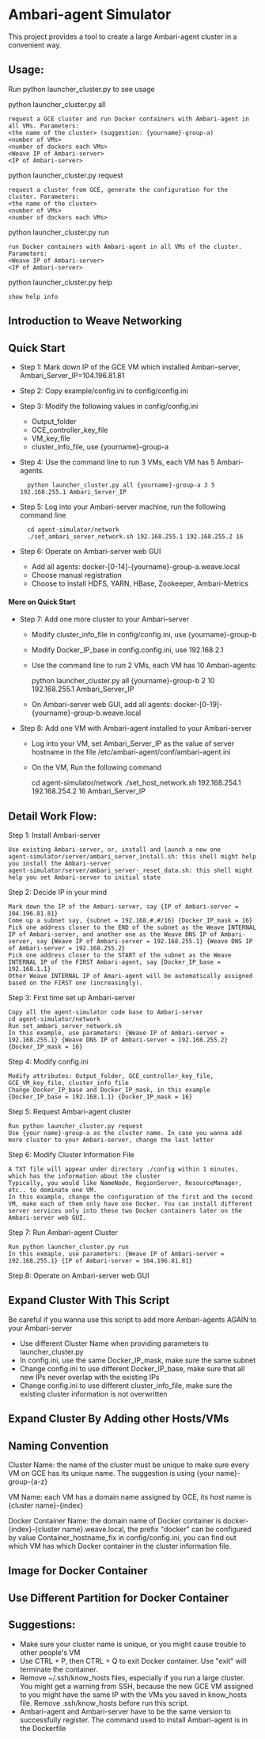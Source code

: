 <!---
Licensed to the Apache Software Foundation (ASF) under one or more
contributor license agreements.  See the NOTICE file distributed with
this work for additional information regarding copyright ownership.
The ASF licenses this file to You under the Apache License, Version 2.0
(the "License"); you may not use this file except in compliance with
the License.  You may obtain a copy of the License at [http://www.apache.org/licenses/LICENSE-2.0](http://www.apache.org/licenses/LICENSE-2.0)

Unless required by applicable law or agreed to in writing, software
distributed under the License is distributed on an "AS IS" BASIS,
WITHOUT WARRANTIES OR CONDITIONS OF ANY KIND, either express or implied.
See the License for the specific language governing permissions and
limitations under the License.
-->

Ambari-agent Simulator
============
This project provides a tool to create a large Ambari-agent cluster in a convenient way.

## Usage:
Run python launcher_cluster.py to see usage

python launcher_cluster.py all    

    request a GCE cluster and run Docker containers with Ambari-agent in all VMs. Parameters:
	<the name of the cluster> (suggestion: {yourname}-group-a)
	<number of VMs>
	<number of dockers each VMs>
	<Weave IP of Ambari-server>
	<IP of Ambari-server>
		
python launcher_cluster.py request
        
    request a cluster from GCE, generate the configuration for the cluster. Parameters:
	<the name of the cluster>
	<number of VMs>
	<number of dockers each VMs>
		
python launcher_cluster.py run    

    run Docker containers with Ambari-agent in all VMs of the cluster. Parameters:
	<Weave IP of Ambari-server>
	<IP of Ambari-server>

python launcher_cluster.py help    
        
    show help info

## Introduction to Weave Networking

## Quick Start
* Step 1: Mark down IP of the GCE VM which installed Ambari-server, Ambari_Server_IP=104.196.81.81
* Step 2: Copy example/config.ini to config/config.ini
* Step 3: Modify the following values in config/config.ini
    * Output_folder
    * GCE_controller_key_file
    * VM_key_file
    * cluster_info_file, use {yourname}-group-a
* Step 4: Use the command line to run 3 VMs, each VM has 5 Ambari-agents.

        python launcher_cluster.py all {yourname}-group-a 3 5 192.168.255.1 Ambari_Server_IP

* Step 5: Log into your Ambari-server machine, run the following command line

        cd agent-simulator/network
        ./set_ambari_server_network.sh 192.168.255.1 192.168.255.2 16

* Step 6: Operate on Ambari-server web GUI
    * Add all agents: docker-[0-14]-{yourname}-group-a.weave.local
    * Choose manual registration
    * Choose to install HDFS, YARN, HBase, Zookeeper, Ambari-Metrics
    

#### More on Quick Start
* Step 7: Add one more cluster to your Ambari-server
    * Modify cluster_info_file in config/config.ini, use {yourname}-group-b
    * Modify Docker_IP_base in config.config.ini, use 192.168.2.1
    * Use the command line to run 2 VMs, each VM has 10 Ambari-agents:

        python launcher_cluster.py all {yourname}-group-b 2 10 192.168.255.1 Ambari_Server_IP

    * On Ambari-server web GUI, add all agents: docker-[0-19]-{yourname}-group-b.weave.local
* Step 8: Add one VM with Ambari-agent installed to your Ambari-server
    * Log into your VM, set Ambari_Server_IP as the value of server hostname in the file /etc/ambari-agent/conf/ambari-agent.ini
    * On the VM, Run the following command

        cd agent-simulator/network
        ./set_host_network.sh 192.168.254.1 192.168.254.2 16 Ambari_Server_IP


## Detail Work Flow:
Step 1: Install Ambari-server

    Use existing Ambari-server, or, install and launch a new one
    agent-simulator/server/ambari_server_install.sh: this shell might help you install the Ambari-server
    agent-simulator/server/ambari_server-_reset_data.sh: this shell might help you set Ambari-server to initial state
        
Step 2: Decide IP in your mind

    Mark down the IP of the Ambari-server, say {IP of Ambari-server = 104.196.81.81}
    Come up a subnet say, {subnet = 192.168.#.#/16} {Docker_IP_mask = 16}
    Pick one address closer to the END of the subnet as the Weave INTERNAL IP of Ambari-server, and another one as the Weave DNS IP of Ambari-server, say {Weave IP of Ambari-server = 192.168.255.1} {Weave DNS IP of Ambari-server = 192.168.255.2}
    Pick one address closer to the START of the subnet as the Weave INTERNAL IP of the FIRST Ambari-agent, say {Docker_IP_base = 192.168.1.1}
    Other Weave INTERNAL IP of Amari-agent will be automatically assigned based on the FIRST one (increasingly).
    
Step 3: First time set up Ambari-server       

    Copy all the agent-simulator code base to Ambari-server
    cd agent-simulator/network
    Run set_ambari_server_network.sh
    In this example, use parameters: {Weave IP of Ambari-server = 192.168.255.1} {Weave DNS IP of Ambari-server = 192.168.255.2} {Docker_IP_mask = 16}
    
Step 4: Modify config.ini

    Modify attributes: Output_folder, GCE_controller_key_file, GCE_VM_key_file, cluster_info_file
    Change Docker_IP_base and Docker_IP_mask, in this example {Docker_IP_base = 192.168.1.1} {Docker_IP_mask = 16}
    
Step 5: Request Ambari-agent cluster

    Run python launcher_cluster.py request
    Use {your name}-group-a as the cluster name. In case you wanna add more cluster to your Ambari-server, change the last letter
    
Step 6: Modify Cluster Information File

    A TXT file will appear under directory ./config within 1 minutes, which has the information about the cluster
    Typically, you would like NameNode, RegionServer, ResourceManager, etc.. to dominate one VM. 
    In this example, change the configuration of the first and the second VM, make each of them only have one Docker. You can install different server services only into these two Docker containers later on the Ambari-server web GUI.

Step 7: Run Ambari-agent Cluster

    Run python launcher_cluster.py run
    In this exmaple, use parameters: {Weave IP of Ambari-server = 192.168.255.1} {IP of Ambari-server = 104.196.81.81}
    
Step 8: Operate on Ambari-server web GUI


## Expand Cluster With This Script
Be careful if you wanna use this script to add more Ambari-agents AGAIN to your Ambari-server

* Use different Cluster Name when providing parameters to launcher_cluster.py
* In config.ini, use the same Docker_IP_mask, make sure the same subnet
* Change config.ini to use different Docker_IP_base, make sure that all new IPs never overlap with the existing IPs
* Change config.ini to use different cluster_info_file, make sure the existing cluster information is not overwritten
   
## Expand Cluster By Adding other Hosts/VMs
   
## Naming Convention
Cluster Name: the name of the cluster must be unique to make sure every VM on GCE has its unique name. The suggestion is using {your name}-group-{a-z}

VM Name: each VM has a domain name assigned by GCE, its host name is {cluster name}-{index}

Docker Container Name: the domain name of Docker container is docker-{index}-{cluster name}.weave.local, the prefix "docker" can be configured by value Container_hostname_fix in config/config.ini, you can find out which VM has which Docker container in the cluster information file.


## Image for Docker Container

## Use Different Partition for Docker Container

## Suggestions:
* Make sure your cluster name is unique, or you might cause trouble to other people's VM
* Use CTRL + P, then CTRL + Q to exit Docker container. Use "exit" will terminate the container.
* Remove ~/.ssh/know_hosts files, especially if you run a large cluster. You might get a warning from SSH, because the new GCE VM assigned to you might have the same IP with the VMs you saved in know_hosts file. Remove .ssh/know_hosts before run this script.
* Ambari-agent and Ambari-server have to be the same version to successfully register. The command used to install Ambari-agent is in the Dockerfile
    